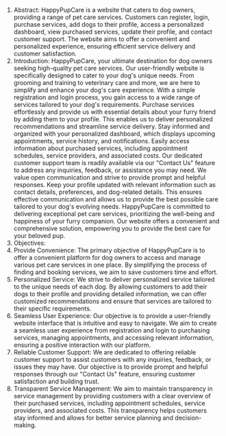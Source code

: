 1.	Abstract:
HappyPupCare is a website that caters to dog owners, providing a range of pet care services. Customers can register, login, purchase services, add dogs to their profile, access a personalized dashboard, view purchased services, update their profile, and contact customer support. The website aims to offer a convenient and personalized experience, ensuring efficient service delivery and customer satisfaction.
2.	Introduction:
HappyPupCare, your ultimate destination for dog owners seeking high-quality pet care services. Our user-friendly website is specifically designed to cater to your dog's unique needs. From grooming and training to veterinary care and more, we are here to simplify and enhance your dog's care experience.
With a simple registration and login process, you gain access to a wide range of services tailored to your dog's requirements. Purchase services effortlessly and provide us with essential details about your furry friend by adding them to your profile. This enables us to deliver personalized recommendations and streamline service delivery.
Stay informed and organized with your personalized dashboard, which displays upcoming appointments, service history, and notifications. Easily access information about purchased services, including appointment schedules, service providers, and associated costs.
Our dedicated customer support team is readily available via our "Contact Us" feature to address any inquiries, feedback, or assistance you may need. We value open communication and strive to provide prompt and helpful responses.
Keep your profile updated with relevant information such as contact details, preferences, and dog-related details. This ensures effective communication and allows us to provide the best possible care tailored to your dog's evolving needs.
HappyPupCare is committed to delivering exceptional pet care services, prioritizing the well-being and happiness of your furry companion. Our website offers a convenient and comprehensive solution, empowering you to provide the best care for your beloved pup.
3.	Objectives:
1.	Provide Convenience: The primary objective of HappyPupCare is to offer a convenient platform for dog owners to access and manage various pet care services in one place. By simplifying the process of finding and booking services, we aim to save customers time and effort.
2.	Personalized Service: We strive to deliver personalized service tailored to the unique needs of each dog. By allowing customers to add their dogs to their profile and providing detailed information, we can offer customized recommendations and ensure that services are tailored to their specific requirements.
3.	Seamless User Experience: Our objective is to provide a user-friendly website interface that is intuitive and easy to navigate. We aim to create a seamless user experience from registration and login to purchasing services, managing appointments, and accessing relevant information, ensuring a positive interaction with our platform.
4.	Reliable Customer Support: We are dedicated to offering reliable customer support to assist customers with any inquiries, feedback, or issues they may have. Our objective is to provide prompt and helpful responses through our "Contact Us" feature, ensuring customer satisfaction and building trust.
5.	Transparent Service Management: We aim to maintain transparency in service management by providing customers with a clear overview of their purchased services, including appointment schedules, service providers, and associated costs. This transparency helps customers stay informed and allows for better service planning and decision-making.
